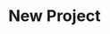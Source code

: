 ---
description: Creation of a new data project
id_: newproject
issues:
- num: 60
  title: polygons of hungarian election zones
  url: https://github.com/sscu-budapest/sscu-budapest.github.io/issues/60
- num: 13
  title: Twitter Academic API
  url: https://github.com/sscu-budapest/sscu-budapest.github.io/issues/13
- num: 44
  title: Movie Dialogue and Closed Caption Data
  url: https://github.com/sscu-budapest/sscu-budapest.github.io/issues/44
- num: 36
  title: Portfolio Financial Forum
  url: https://github.com/sscu-budapest/sscu-budapest.github.io/issues/36
- num: 75
  title: GTFS dataset
  url: https://github.com/sscu-budapest/sscu-budapest.github.io/issues/75
- num: 16
  title: GitHub Collaboration Information
  url: https://github.com/sscu-budapest/sscu-budapest.github.io/issues/16
- num: 58
  title: ingatlan.com dataset
  url: https://github.com/sscu-budapest/sscu-budapest.github.io/issues/58
- num: 41
  title: Python Package Index
  url: https://github.com/sscu-budapest/sscu-budapest.github.io/issues/41
layout: label
parent: Reports
title: New Project
---